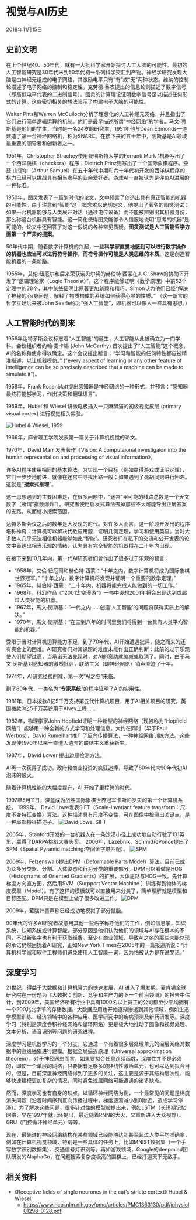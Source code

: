 # 视觉与AI历史

2018年11月15日

## 史前文明

在上个世纪40、50年代，就有一大批科学家开始探讨人工大脑的可能性。最初的人工智能研究是30年代末到50年代初一系列科学交汇到产物。神经学研究发现大脑是由神经元组成的电子网络，其激励电平只有“有”或“无”两种状态。维纳的控制论描述了电子网络的控制和稳定性。克劳德·香农提出的信息论则描述了数字信号（即高低电平代表的二进制信号）。图灵的计算理论证明数字信号足以描述任何形式的计算。这些密切相关的想法暗示了构建电子大脑的可能性。

Walter Pitts和Warren McCulloch分析了理想化的人工神经元网络，并且指出了它们进行简单逻辑运算的机制。他们是最早描述所谓“神经网络”的学者。马文·明斯基是他们的学生，当时是一名24岁的研究生。1951年他与Dean Edmonds一道建造了第一台神经网络机，称为SNARC。在接下来的五十年中，明斯基是AI领域最重要的领导者和创新者之一。

1951年，Christopher Strachey使用曼彻斯特大学的Ferranti Mark 1机器写出了一个西洋跳棋（checkers）程序；Dietrich Prinz则写出了一个国际象棋程序。亞瑟·山谬尔（Arthur Samuel）在五十年代中期和六十年代初开发的西洋棋程序的棋力已经可以挑战具有相当水平的业余爱好者。游戏AI一直被认为是评价AI进展的一种标准。

1950年，图灵发表了一篇划时代的论文，文中预言了创造出具有真正智能的机器的可能性。由于注意到“智能”这一概念难以确切定义，他提出了著名的图灵测试：如果一台机器能够与人类展开对话（通过电传设备）而不能被辨别出其机器身份，那么称这台机器具有智能。这一简化使得图灵能够令人信服地说明“思考的机器”是可能的。论文中还回答了对这一假说的各种常见质疑。**图灵测试是人工智能哲学方面第一个严肃的提案**。

50年代中期，随着数字计算机的兴起，一些**科学家直觉地感到可以进行数字操作的机器也应当可以进行符号操作，而符号操作可能是人类思维的本质**。这是创造智能机器的一条新路。

1955年，艾伦·纽厄尔和后来荣获诺贝尔奖的赫伯特·西蒙在J. C. Shaw的协助下开发了“逻辑理论家（Logic Theorist）”。这个程序能够证明《数学原理》中前52个定理中的38个，其中某些证明比原著更加新颖和精巧。Simon认为他们已经“解决了神秘的心/身问题，解释了物质构成的系统如何获得心灵的性质。” （这一断言的哲学立场后来被John Searle称为“强人工智能”，即机器可以像人一样具有思想。）

## 人工智能时代的到来

1956年达特茅斯会议标志着“人工智能”的诞生，人工智能从此被确立为一门学科。会议组织者约翰·麦卡锡 (John McCarthy) 首次提出了“人工智能”这个概念，AI的名称和使命得以确定。这个会议提出断言：“学习和智能的任何特性都应被精准描述，以让机器模仿。” ("every aspect of learning or any other feature of intelligence can be so precisely described that a machine can be made to simulate it")。

1958年，Frank Rosenblatt提出感知器是神经网络的一种形式，并预言：“感知器最终将能够学习，作出决策和翻译语言”。

1959年，Hubel 和  Wiesel 讲微电极插入一只麻醉猫的初级视觉皮层 (primary visual cortex) 进行视觉相关实验。

![Hubel & Wiesel, 1959](https://github.com/AarioAi/Note/blob/master/_asset/cnn-1959-hubel_wiesel.jpg?raw=true)

1966年，麻省理工学院发表第一篇关于计算机视觉的论文。

1970年，David Marr 发表著作《Vision: A computaional investigaion  into the human representation and processing of visual information》。



许多AI程序使用相同的基本算法。为实现一个目标（例如赢得游戏或证明定理），它们一步步地前进，就像在迷宫中寻找出路一般；如果遇到了死胡同则进行回溯。这就是“**搜索式推理**”。

这一思想遇到的主要困难是，在很多问题中，“迷宫”里可能的线路总数是一个天文数字（所谓“指数爆炸”）。研究者使用启发式算法去掉那些不太可能导出正确答案的支路，从而缩小搜索范围。

达特茅斯会议之后的数年是大发现的时代。对许多人而言，这一阶段开发出的程序堪称神奇：计算机可以解决代数应用题，证明几何定理，学习和使用英语。当时大多数人几乎无法相信机器能够如此“智能”。研究者们在私下的交流和公开发表的论文中表达出相当乐观的情绪，认为具有完全智能的机器将在二十年内出现。

在接下来到10几年内，第一代AI研究者们曾作出了很多过于乐观的预言：

* 1958年，艾倫·紐厄爾和赫伯特·西蒙：“十年之内，数字计算机将成为国际象棋世界冠军。” “十年之内，数字计算机将发现并证明一个重要的数学定理。”
* 1965年，赫伯特·西蒙：“二十年内，机器将能完成人能做到的一切工作。”
* 1968年，科幻作品《“2001太空漫游”》一书中设想2001年将会出现达到或超过人类智能的机器。
* 1967年，馬文·閔斯基：“一代之内……创造‘人工智能’的问题将获得实质上的解决。”
* 1970年，馬文·閔斯基：“在三到八年的时间里我们将得到一台具有人类平均智能的机器。”

受限于当时计算机运算能力不足，到了70年代，AI开始遭遇批评，随之而来的还有资金上的困难。AI研究者们对其课题的难度未能作出正确判断：此前的过于乐观使人们期望过高，当承诺无法兑现时，对AI的资助就缩减或取消了。同时，由于马文·闵斯基对感知器的激烈批评，联结主义（即神经网络）销声匿迹了十年。

1974年，AI研究经费削减，第一次“AI之冬”来临。

到了80年代，一类名为“**专家系统**”的程序证明了AI的实用性。

1981年，日本拨款8亿5千万支持第五代计算机项目，用于AI相关项目的研究。英国拨款3亿5千万英镑用于Alvey工程……

1982年，物理学家John Hopfield证明一种新型的神经网络（现被称为“Hopfield网络”）能够用一种全新的方式学习和处理信息。大约在同时（早于Paul Werbos），David Rumelhart推广了反向传播算法，一种神经网络训练方法。这些发现使1970年以来一直遭人遗弃的联结主义重获新生。

1987年，David Lower 提出边缘检测方法。

AI再一次获得了成功。政府和商业投资的疯狂追捧，导致了80年代末90年代初AI泡沫的破灭。

随着计算机性能的大幅度提升，AI 开始了里程碑的时代。

1997年5月11日，深蓝成为战胜国际象棋世界冠军卡斯帕罗夫的第一个计算机系统。
1999年， David Lowe发表SIFT（Scale-invariant feature transform：尺度不变特征变换）算法。这种描述具有尺度不变性，可在图像中检测出关键点，是一种局部特征描述子。
![David Lowe, SIFT](https://github.com/AarioAi/Note/blob/master/_asset/cnn-david-lower-sift.jpg?raw=true)


2005年，Stanford开发的一台机器人在一条沙漠小径上成功地自动行驶了131英里，赢得了DARPA挑战大赛头奖。
2006年，Lazebnik、Schmid和Ponce提出了SPM（Spatial Pyramid matching:空间金字塔匹配）。
![SPM](https://github.com/AarioAi/Note/blob/master/_asset/cnn-spm.jpg?raw=true)

2009年，Felzenswalb提出DPM（Deformable Parts Model）算法。目前已成为众多分类器、分割、人体姿态和行为分类的重要部分。DPM可以看做是HOG（Histogrrams of Oriented Gradients）的扩展，大体思路与HOG一致。先计算梯度方向直方图，然后用SVM（Surpport Vector Machine ）训练得到物体的梯度模型（Model）。有了这样的模板就可以直接用来分类了，简单理解就是模型和目标匹配。DPM只是在模型上做了很多改进工作。
![DPM](https://github.com/AarioAi/Note/blob/master/_asset/cnn-dpm.jpg?raw=true)



2009年，藍腦計畫声称已经成功地模拟了部分鼠脑。

90年代的许多AI研究者故意用其他一些名字称呼他们的工作，例如信息学，知识系统，认知系统或计算智能。部分原因是他们认为他们的领域与AI存在根本的不同，不过新名字也有利于获取经费。至少在商业领域，导致AI之冬的那些未能兑现的承诺仍然困扰着AI研究，正如New York Times在2005年的一篇报道所说：“计算机科学家和软件工程师们避免使用人工智能一词，因为怕被认为是在说梦话。”

## 深度学习

21世纪，得益于大数据和计算机算力的快速发展，AI 进入了爆发期。麦肯锡全球研究院在一份题为《大数据：创新、竞争和生产力的下一个前沿领域》的报告中估计，到2009年，美国经济所有行业中具有1000名以上员工的公司都至少平均拥有一个200兆兆字节的存储数据。大数据应用也开始逐渐渗透到其他领域，例如生态学模型训练、经济领域中的各种应用、医学研究中的疾病预测及新药研发等。深度学习（特别是深度卷积神经网络和循环网络）更是极大地推动了图像和视频处理、文本分析、语音识别等问题的研究进程。

深度学习是机器学习的一个分支，它通过一个有着很多层处理单元的深层网络对数据中的高级抽象进行建模。根据全局逼近原理（Universal approximation theorem），对于神经网络而言，如果要拟合任意连续函数，深度性并不是必须的，即使一个单层的网络，只要拥有足够多的非线性激活单元，也可以达到拟合目的。但是，目前深度神经网络得到了更多的关注，这主要是源于其结构层次性，能够快速建模更加复杂的情况，同时避免浅层网络可能遭遇的诸多缺点。

然而，深度学习也有自身的缺点。以循环神经网络为例，一个最常见的问题是梯度消失问题（沿着时间序列反向传播过程中，梯度逐渐减小到0附近，造成学习停滞）。为了解决这些问题，很多针对性的模型被提出来，例如LSTM（长短期记忆网络，早在1997年就已经提出，最近随着RNN的大火，又重新进入大众视野）、GRU（门控循环神经单元）等等。

现在，最先进的神经网络结构在某些领域已经能够达到甚至超过人类平均准确率，例如在计算机视觉领域，特别是一些具体的任务上，比如MNIST数据集（一个手写数字识别数据集）、交通信号灯识别等。再如游戏领域，Google的deepmind团队研发的AlaphaGo，在问题搜索复杂度极高的围棋上，已经打遍天下无敌手。

## 相关资料

* 《Receptive fields of single neurones in the cat's striate cortext》 Hubel & Wiesel
  * https://www.ncbi.nlm.nih.gov/pmc/articles/PMC1363130/pdf/jphysiol01298-0128.pdf